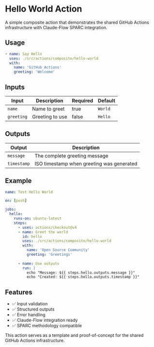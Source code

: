 # Hello World Action

A simple composite action that demonstrates the shared GitHub Actions infrastructure with Claude-Flow SPARC integration.

## Usage

```yaml
- name: Say Hello
  uses: ./src/actions/composite/hello-world
  with:
    name: 'GitHub Actions'
    greeting: 'Welcome'
```

## Inputs

| Input | Description | Required | Default |
|-------|-------------|----------|---------|
| `name` | Name to greet | true | `World` |
| `greeting` | Greeting to use | false | `Hello` |

## Outputs

| Output | Description |
|--------|-------------|
| `message` | The complete greeting message |
| `timestamp` | ISO timestamp when greeting was generated |

## Example

```yaml
name: Test Hello World

on: [push]

jobs:
  hello:
    runs-on: ubuntu-latest
    steps:
      - uses: actions/checkout@v4
      - name: Greet the world
        id: hello
        uses: ./src/actions/composite/hello-world
        with:
          name: 'Open Source Community'
          greeting: 'Greetings'
      
      - name: Use outputs
        run: |
          echo "Message: ${{ steps.hello.outputs.message }}"
          echo "Created: ${{ steps.hello.outputs.timestamp }}"
```

## Features

- ✅ Input validation
- ✅ Structured outputs
- ✅ Error handling
- ✅ Claude-Flow integration ready
- ✅ SPARC methodology compatible

This action serves as a template and proof-of-concept for the shared GitHub Actions infrastructure.
